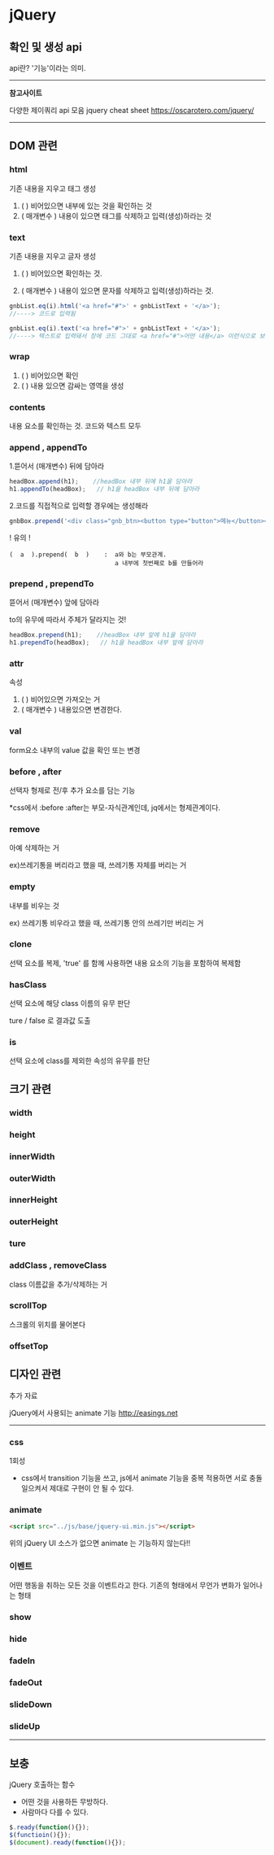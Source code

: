 # jQuery

## 확인 및 생성 api

api란? '기능'이라는 의미. 

---

**참고사이트**

다양한 제이쿼리 api 모음  jquery cheat sheet   https://oscarotero.com/jquery/

---

## DOM 관련

### html

기존 내용을 지우고 태그 생성

1. ( ) 비어있으면 내부에 있는 것을 확인하는 것
2. ( 매개변수 ) 내용이 있으면 태그를 삭제하고 입력(생성)하라는 것

### text

기존  내용을 지우고 글자  생성

1. ( ) 비어있으면 확인하는 것.

2. ( 매개변수 ) 내용이 있으면 문자를 삭제하고 입력(생성)하라는 것.

```javascript
gnbList.eq(i).html('<a href="#">' + gnbListText + '</a>');
//----> 코드로 입력됨

gnbList.eq(i).text('<a href="#">' + gnbListText + '</a>');
//----> 텍스트로 입력돼서 창에 코드 그대로 <a href="#">어떤 내용</a> 이런식으로 보여짐

```

### wrap

1. ( ) 비어있으면 확인
2. ( ) 내용 있으면 감싸는 영역을 생성

### contents

내용 요소를 확인하는 것. 코드와 텍스트 모두

### append , appendTo

1.뜯어서 (매개변수) 뒤에 담아라

```javascript
headBox.append(h1);    //headBox 내부 뒤에 h1을 담아라
h1.appendTo(headBox);   // h1을 headBox 내부 뒤에 담아라
```

2.코드를 직접적으로 입력할 경우에는 생성해라

```javascript
gnbBox.prepend('<div class="gnb_btn><button type="button">메뉴</button></div>');
```

! 유의 !

```
(  a  ).prepend(  b  )    :  a와 b는 부모관계. 
							 a 내부에 첫번째로 b를 만들어라 		
```

### prepend , prependTo

뜯어서 (매개변수) 앞에 담아라

to의 유무에 따라서 주체가 달라지는 것!

```javascript
headBox.prepend(h1);    //headBox 내부 앞에 h1을 담아라
h1.prependTo(headBox);   // h1을 headBox 내부 앞에 담아라
```

### attr

속성

1. ( ) 비어있으면 가져오는  거
2. ( 매개변수 ) 내용있으면 변경한다. 

### val

form요소 내부의 value 값을 확인 또는 변경

### before , after

선택자 형제로 전/후 추가 요소를 담는 기능

*css에서 :before :after는  부모-자식관계인데, jq에서는 형제관계이다.

### remove

아예 삭제하는 거 

ex)쓰레기통을 버리라고 했을 때, 쓰레기통 자체를 버리는  거

### empty

내부를 비우는 것

ex) 쓰레기통 비우라고 했을 때, 쓰레기통 안의 쓰레기만 버리는 거

### clone

선택 요소를 복제, 'true' 를 함께 사용하면 내용 요소의 기능을 포함하여 복제함

### hasClass

선택 요소에 해당  class 이름의 유무 판단 

ture /  false 로 결과값 도출

### is

선택 요소에 class를 제외한 속성의 유무를 판단



### 

## 크기 관련

### width

### height

### innerWidth

### outerWidth

### innerHeight

### outerHeight

### ture

### addClass , removeClass

class 이름값을 추가/삭제하는 거



### scrollTop

스크롤의 위치를 물어본다

### offsetTop



## 디자인 관련

추가 자료

jQuery에서 사용되는 animate 기능  http://easings.net

---

### css

1회성

- css에서 transition 기능을 쓰고, js에서 animate 기능을 중복 적용하면 서로 충돌일으켜서 제대로 구현이 안 될 수 있다.

### animate

```html
<script src="../js/base/jquery-ui.min.js"></script>
```

위의 jQuery UI 소스가 없으면 animate 는 기능하지 않는다!!



### 이벤트

어떤 행동을 취하는 모든 것을 이벤트라고 한다. 기존의 형태에서 무언가 변화가 일어나는 형태

### show

### hide

### fadeIn

### fadeOut

### slideDown

### slideUp

---



## 보충

jQuery 호출하는 함수

- 어떤 것을 사용하든 무방하다.
- 사람마다 다를 수 있다.

```javascript
$.ready(function(){});
$(functioin(){});
$(document).ready(function(){});
```

